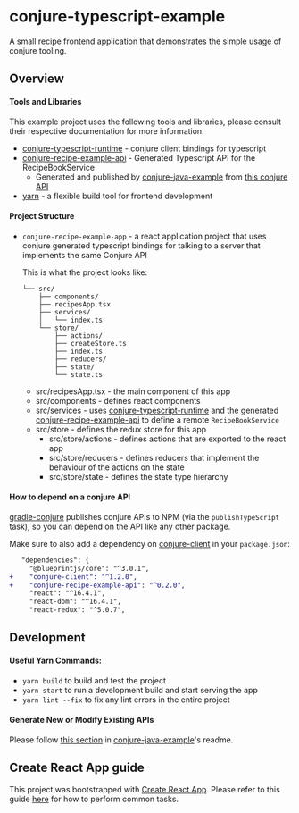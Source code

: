 # conjure-typescript-example
A small recipe frontend application that demonstrates the simple usage of conjure tooling.

## Overview

#### Tools and Libraries

This example project uses the following tools and libraries, please consult their respective documentation for more information.

* [conjure-typescript-runtime] - conjure client bindings for typescript
* [conjure-recipe-example-api] - Generated Typescript API for the RecipeBookService
   * Generated and published by [conjure-java-example] from [this conjure API][recipe-example-api]
* [yarn](https://yarnpkg.com/en/) - a flexible build tool for frontend development

#### Project Structure

* `conjure-recipe-example-app` - a react application project that uses conjure generated typescript bindings for talking to a server that implements the same Conjure API

    This is what the project looks like:
    ```
    └── src/
        ├── components/
        ├── recipesApp.tsx
        ├── services/
        │   └── index.ts
        └── store/
            ├── actions/
            ├── createStore.ts
            ├── index.ts
            ├── reducers/
            ├── state/
            └── state.ts
    ```
    * src/recipesApp.tsx - the main component of this app
    * src/components - defines react components
    * src/services - uses [conjure-typescript-runtime] and the generated [conjure-recipe-example-api] to define a remote `RecipeBookService`
    * src/store - defines the redux store for this app
        * src/store/actions - defines actions that are exported to the react app
        * src/store/reducers - defines reducers that implement the behaviour of the actions on the state 
        * src/store/state - defines the state type hierarchy

#### How to depend on a conjure API

[gradle-conjure] publishes conjure APIs to NPM (via the `publishTypeScript` task), so you can depend on the API 
like any other package.

Make sure to also add a dependency on [conjure-client][conjure-typescript-runtime] in your `package.json`:

```diff
   "dependencies": {
     "@blueprintjs/core": "^3.0.1",
+    "conjure-client": "^1.2.0",
+    "conjure-recipe-example-api": "^0.2.0",
     "react": "^16.4.1",
     "react-dom": "^16.4.1",
     "react-redux": "^5.0.7",
```
    
## Development

#### Useful Yarn Commands:

* `yarn build` to build and test the project
* `yarn start` to run a development build and start serving the app
* `yarn lint --fix` to fix any lint errors in the entire project

#### Generate New or Modify Existing APIs

Please follow [this section](https://github.com/palantir/conjure-java-example#generate-new-or-modify-existing-apis) in 
[conjure-java-example]'s readme.



[conjure-typescript-runtime]: https://github.com/palantir/conjure-typescript-runtime/
[conjure-recipe-example-api]: https://www.npmjs.com/package/conjure-recipe-example-api
[conjure-java-example]: https://github.com/palantir/conjure-java-example
[recipe-example-api]: https://github.com/palantir/conjure-java-example/blob/develop/recipe-example-api/src/main/conjure/recipe-example-api.yml
[gradle-conjure]: https://github.com/palantir/gradle-conjure


## Create React App guide

This project was bootstrapped with [Create React App](https://github.com/facebookincubator/create-react-app). Please refer to this guide [here](https://github.com/facebookincubator/create-react-app/blob/master/packages/react-scripts/template/README.md) for how to perform common tasks.
